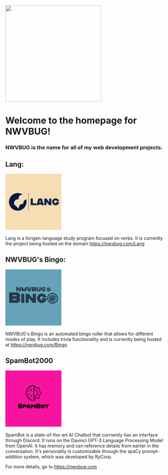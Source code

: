 <img src="https://github.com/nwvbug/Lang/blob/main/nwvbugpurple.png" width="300" height="300">

# Welcome to the homepage for NWVBUG!

### NWVBUG is the name for all of my web development projects. 



## Lang: 

<img src="https://github.com/nwvbug/nwvbug-logos/blob/main/Lang%20Logos/RedesLangwBg.png" width="175" height="175">

Lang is a forigen-language study program focused on verbs. It is currently the project being hosted on the domain https://nwvbug.com/Lang


## NWVBUG's Bingo:


<img src="https://github.com/nwvbug/nwvbug-logos/blob/main/NWVBUG's%20Bingo%20Logos/BingoLogocol.png" width="175" height="175">

NWVBUG's Bingo is an automated bingo roller that allows for different modes of play. It includes trivia functionality and is currently being hosted at https://nwvbug.com/Bingo


## SpamBot2000

<img src="https://github.com/nwvbug/nwvbug-logos/blob/main/SpamBot/Continuity%20SpamBot.png" width="175" height="175">

SpamBot is a state-of-the-art AI Chatbot that currrently has an interface through Discord. It runs on the Davinci GPT-3 Language Processing Model from OpenAI. It has memory and can reference details from earlier in the conversation. It's personality is customizable through the spaCy prompt-addition system, which was developed by RyCorp.

For more details, go to https://nwvbug.com
